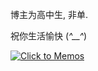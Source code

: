 博主为高中生, 非单.

祝你生活愉快
(*^__^*)

[![Click to Memos](https://get-bing-image.api.itedev.com)](https://memos.itedev.com/)
